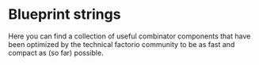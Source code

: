 # Blueprint strings

Here you can find a collection of useful combinator components that have been
optimized by the technical factorio community to be as fast and compact as
(so far) possible.
